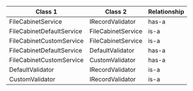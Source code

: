| Class 1                   | Class 2            | Relationship |
|---------------------------|--------------------|--------------|
| FileCabinetService        | IRecordValidator   | has-a        |
| FileCabinetDefaultService | FileCabinetService | is-a         |
| FileCabinetCustomService  | FileCabinetService | is-a         |
| FileCabinetDefaultService | DefaultValidator   | has-a        |
| FileCabinetCustomService  | CustomValidator    | has-a        |
| DefaultValidator          | IRecordValidator   | is-a         |
| CustomValidator           | IRecordValidator   | is-a         |